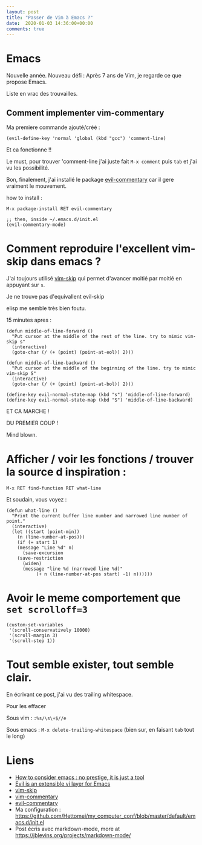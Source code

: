 ```yaml
---
layout: post
title: "Passer de Vim à Emacs ?"
date:  2020-01-03 14:36:00+00:00
comments: true
---
```


# Emacs

Nouvelle année. Nouveau défi : Après 7 ans de Vim, je regarde ce que propose Emacs.

Liste en vrac des trouvailles.

## Comment implementer vim-commentary

Ma premiere commande ajouté/créé :

```
(evil-define-key 'normal 'global (kbd "gcc") 'comment-line)
```

Et ca fonctionne !!

Le must, pour trouver 'comment-line j'ai juste fait `M-x comment` puis `tab` et j'ai vu les possibilité.

Bon, finalement, j'ai installé le package [evil-commentary](https://github.com/linktohack/evil-commentary) car il gere vraiment le mouvement.

how to install :
```
M-x package-install RET evil-commentary

;; then, inside ~/.emacs.d/init.el
(evil-commentary-mode)
```

# Comment reproduire l'excellent vim-skip dans emacs ?

J'ai toujours utilisé [vim-skip](https://github.com/jayflo/vim-skip) qui permet d'avancer
moitié par moitié en appuyant sur `s`.

Je ne trouve pas d'equivallent evil-skip

elisp me semble très bien foutu.

15 minutes apres :

```
(defun middle-of-line-forward ()
  "Put cursor at the middle of the rest of the line. try to mimic vim-skip s"
  (interactive)
  (goto-char (/ (+ (point) (point-at-eol)) 2)))

(defun middle-of-line-backward ()
  "Put cursor at the middle of the beginning of the line. try to mimic vim-skip S"
  (interactive)
  (goto-char (/ (+ (point) (point-at-bol)) 2)))

(define-key evil-normal-state-map (kbd "s") 'middle-of-line-forward)
(define-key evil-normal-state-map (kbd "S") 'middle-of-line-backward)
```

ET CA MARCHE !

DU PREMIER COUP !

Mind blown.

# Afficher / voir les fonctions / trouver la source d inspiration :

```
M-x RET find-function RET what-line
```

Et soudain, vous voyez :

```
(defun what-line ()
  "Print the current buffer line number and narrowed line number of point."
  (interactive)
  (let ((start (point-min))
	(n (line-number-at-pos)))
    (if (= start 1)
	(message "Line %d" n)
      (save-excursion
	(save-restriction
	  (widen)
	  (message "line %d (narrowed line %d)"
		   (+ n (line-number-at-pos start) -1) n))))))
```

# Avoir le meme comportement que `set scrolloff=3`

```
(custom-set-variables
 '(scroll-conservatively 10000)
 '(scroll-margin 3)
 '(scroll-step 1))
```

# Tout semble exister, tout semble clair.

En écrivant ce post, j'ai vu des trailing whitespace.

Pour les effacer

Sous vim : `:%s/\s\+$//e`

Sous emacs : `M-x delete-trailing-whitespace` (bien sur, en faisant `tab` tout le long)

# Liens

+ [How to consider emacs : no prestige, it is just a tool](https://www.youtube.com/watch?v=FLjbKuoBlXs)
+ [Evil is an extensible vi layer for Emacs](https://evil.readthedocs.io/en/latest/overview.html#installation-via-package-el)
+ [vim-skip](https://github.com/jayflo/vim-skip)
+ [vim-commentary](https://github.com/tpope/vim-commentary)
+ [evil-commentary](https://github.com/linktohack/evil-commentary)
+ Ma configuration : <https://github.com/Hettomei/my_computer_conf/blob/master/default/emacs.d/init.el>
+ Post écris avec markdown-mode, more at <https://jblevins.org/projects/markdown-mode/>
